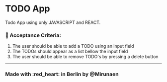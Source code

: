 # TODO App

Todo App using only JAVASCRIPT and REACT.


### :ledger: Acceptance Criteria:
1. The user should be able to add a TODO using an input field
2. The TODOs should appear as a list bellow the input field
3. The user should be able to remove TODO's by pressing a delete button





--- 

### Made with :red_heart: in Berlin by @Mirunaen